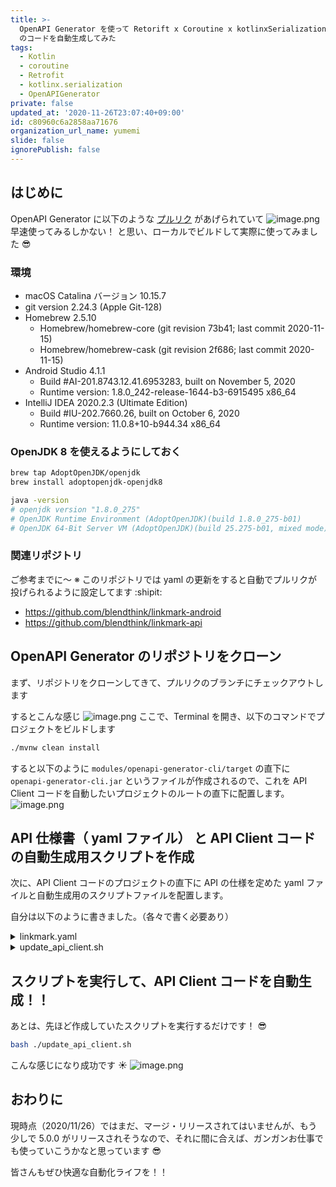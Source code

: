 ```yaml
---
title: >-
  OpenAPI Generator を使って Retorift x Coroutine x kotlinxSerialization
  のコードを自動生成してみた
tags:
  - Kotlin
  - coroutine
  - Retrofit
  - kotlinx.serialization
  - OpenAPIGenerator
private: false
updated_at: '2020-11-26T23:07:40+09:00'
id: c80960c6a2858aa71676
organization_url_name: yumemi
slide: false
ignorePublish: false
---
```

## はじめに

OpenAPI Generator に以下のような [プルリク](https://github.com/OpenAPITools/openapi-generator/pull/6916) があげられていて
![image.png](https://qiita-image-store.s3.ap-northeast-1.amazonaws.com/0/165251/1ab513ec-5e6d-3c52-2b95-b0d765e466c2.png)
早速使ってみるしかない！
と思い、ローカルでビルドして実際に使ってみました :sunglasses: 

### 環境

>
- macOS Catalina バージョン 10.15.7
- git version 2.24.3 (Apple Git-128)
- Homebrew 2.5.10
  - Homebrew/homebrew-core (git revision 73b41; last commit 2020-11-15)
  - Homebrew/homebrew-cask (git revision 2f686; last commit 2020-11-15)
- Android Studio 4.1.1
  - Build #AI-201.8743.12.41.6953283, built on November 5, 2020
  - Runtime version: 1.8.0_242-release-1644-b3-6915495 x86_64
- IntelliJ IDEA 2020.2.3 (Ultimate Edition)
  - Build #IU-202.7660.26, built on October 6, 2020
  - Runtime version: 11.0.8+10-b944.34 x86_64

### OpenJDK 8 を使えるようにしておく

```bash
brew tap AdoptOpenJDK/openjdk
brew install adoptopenjdk-openjdk8

java -version
# openjdk version "1.8.0_275"
# OpenJDK Runtime Environment (AdoptOpenJDK)(build 1.8.0_275-b01)
# OpenJDK 64-Bit Server VM (AdoptOpenJDK)(build 25.275-b01, mixed mode)
```

### 関連リポジトリ

ご参考までに〜
※ このリポジトリでは yaml の更新をすると自動でプルリクが投げられるように設定してます :shipit: 

- https://github.com/blendthink/linkmark-android
- https://github.com/blendthink/linkmark-api

## OpenAPI Generator のリポジトリをクローン

まず、リポジトリをクローンしてきて、プルリクのブランチにチェックアウトします

するとこんな感じ
![image.png](https://qiita-image-store.s3.ap-northeast-1.amazonaws.com/0/165251/085d09dd-4eb0-51cf-0b31-9e6529a2cf05.png)
ここで、Terminal を開き、以下のコマンドでプロジェクトをビルドします

```bash
./mvnw clean install
```

すると以下のように `modules/openapi-generator-cli/target` の直下に `openapi-generator-cli.jar` というファイルが作成されるので、これを API Client コードを自動したいプロジェクトのルートの直下に配置します。
![image.png](https://qiita-image-store.s3.ap-northeast-1.amazonaws.com/0/165251/34243c3b-ce28-5a86-df5d-702cdd426784.png)

## API 仕様書（ yaml ファイル） と API Client コードの自動生成用スクリプトを作成

次に、API Client コードのプロジェクトの直下に API の仕様を定めた yaml ファイルと自動生成用のスクリプトファイルを配置します。

自分は以下のように書きました。（各々で書く必要あり）

<details><summary>linkmark.yaml</summary><div>

```yaml
openapi: 3.0.0
info:
  title: Linkmark
  description: Linkmark
  version: 1.0.0
  license:
    name: Apache 2.0
    url: 'https://www.apache.org/licenses/LICENSE-2.0.txt'
  contact:
    name: blendthink
servers:
  - url: 'https://linkmark.com'
tags:
  - name: link
  - name: tag
  - name: token
paths:
  /tags:
    get:
      summary: '全てのタグを取得する'
      tags:
        - tag
      responses:
        '200':
          description: OK
          content:
            application/json:
              schema:
                $ref: '#/components/schemas/Tags'
      operationId: get-tags
      description: 'Key, Token の組み合わせで取得可能な全てのタグを取得する'
      parameters:
        - schema:
            type: string
            format: uuid
          in: query
          name: key
          required: true
        - schema:
            type: string
          in: query
          name: token
          required: true
    post:
      summary: 'tタグを作成する'
      tags:
        - tag
      operationId: post-tags
      responses:
        '200':
          description: OK
      parameters:
        - schema:
            type: string
            format: uuid
          in: query
          name: key
          required: true
        - schema:
            type: string
          in: query
          name: token
          required: true
      requestBody:
        content:
          text/plain:
            schema:
              $ref: '#/components/schemas/TagName'
      description: 'Key, Token の組み合わせで紐づけられたタグを作成する'
  /links:
    get:
      summary: '全てのリンクを取得する'
      tags:
        - link
      responses:
        '200':
          description: OK
          content:
            application/json:
              schema:
                $ref: '#/components/schemas/Links'
      operationId: get-links
      parameters:
        - schema:
            type: string
            format: uuid
          in: query
          name: key
          required: true
        - schema:
            type: string
          in: query
          name: token
          required: true
      description: 'Key, Token の組み合わせで取得可能な全てのリンクを取得する'
    post:
      summary: 'リンクを作成する'
      tags:
        - link
      operationId: post-links
      responses:
        '200':
          description: OK
      parameters:
        - schema:
            type: string
            format: uuid
          in: query
          name: key
          required: true
        - schema:
            type: string
          in: query
          name: token
          required: true
      description: 'Key, Token の組み合わせで紐づけられたリンクを作成する'
      requestBody:
        content:
          text/plain:
            schema:
              $ref: '#/components/schemas/Url'
  /tokens:
    post:
      summary: 'トークンを作成する'
      tags:
        - token
      operationId: post-tokens
      responses:
        '200':
          description: OK
          content:
            text/plain:
              schema:
                $ref: '#/components/schemas/Token'
              examples:
                token:
                  value: Atc|MQEWYJxEnP3I1ND03ZzbY_NxQkA7Kn7Aioev_OfMRcyVQ4NxGzJMEaKJ8f0lSOiV-yW270o6fnkI
      parameters: []
      description: 'トークンを作成する'
      requestBody:
        content:
          text/plain:
            schema:
              $ref: '#/components/schemas/Key'
            examples:
              key:
                value: 93abd516-f6b1-4108-b7af-d416f4b59f5d
components:
  schemas:
    Key:
      type: string
      title: Key
      format: uuid
      example: 93abd516-f6b1-4108-b7af-d416f4b59f5d
    Token:
      type: string
      title: Token
      example: Atc|MQEWYJxEnP3I1ND03ZzbY_NxQkA7Kn7Aioev_OfMRcyVQ4NxGzJMEaKJ8f0lSOiV-yW270o6fnkI
    Url:
      type: string
      title: Url
      format: uri
      example: 'https://example.com'
    TagName:
      type: string
      title: TagName
      example: kotlin
    Tag:
      title: Tag
      type: object
      properties:
        id:
          type: integer
          format: int64
        name:
          $ref: '#/components/schemas/TagName'
      required:
        - id
        - name
    Tags:
      title: Tags
      type: array
      items:
        $ref: '#/components/schemas/Tag'
    Link:
      title: Link
      type: object
      properties:
        id:
          type: integer
          format: int64
        url:
          $ref: '#/components/schemas/Url'
        tags:
          $ref: '#/components/schemas/Tags'
      required:
        - id
        - url
        - tags
    Links:
      title: Links
      type: array
      items:
        $ref: '#/components/schemas/Link'
  securitySchemes: {}
```

</div></details>

<details><summary>update_api_client.sh</summary><div>

```bash
#!/bin/bash

SCRIPT_DIR=$(cd $(dirname $0); pwd)

# API Client のパッケージ
API_CLIENT_PACKAGE=dev.honwakalab.linkmark.apiclient

# linkmark の API Client のパッケージ
LINKMARK_API_CLIENT_PACKAGE=$API_CLIENT_PACKAGE.linkmark

# linkmark の API Client の api, invoker, model のパッケージ
LINKMARK_API_CLIENT_API_PACKAGE=$LINKMARK_API_CLIENT_PACKAGE.api
LINKMARK_API_CLIENT_INVOKER_PACKAGE=$LINKMARK_API_CLIENT_PACKAGE.invoker
LINKMARK_API_CLIENT_MODEL_PACKAGE=$LINKMARK_API_CLIENT_PACKAGE.model

# Open API Generator の出力先
OPEN_API_GENERATOR_OUTPUT_DIR=$SCRIPT_DIR/apiclient/build/openApiGenerator/linkmark

# API Client の出力先
API_CLIENT_OUTPUT_DIR=$OPEN_API_GENERATOR_OUTPUT_DIR/src/main/kotlin/dev/honwakalab/linkmark/apiclient

# API Client infrastructure の出力先
API_CLIENT_INFRASTRUCTURE_OUTPUT_DIR=$API_CLIENT_OUTPUT_DIR/infrastructure

# API Client linkmark の出力先
API_CLIENT_LINKMARK_OUTPUT_DIR=$API_CLIENT_OUTPUT_DIR/linkmark

# プロジェクト内の API Client のディレクトリ
API_CLIENT_DIR=$SCRIPT_DIR/apiclient/src/main/kotlin/dev/honwakalab/linkmark/apiclient

# API Client の出力先を削除しておく
rm -rf $API_CLIENT_OUTPUT_DIR

# API Client 生成
java -jar openapi-generator-cli.jar generate \
  --generator-name kotlin \
  --library jvm-retrofit2 \
  --output $OPEN_API_GENERATOR_OUTPUT_DIR \
  --input-spec $SCRIPT_DIR/linkmark.yaml \
  --package-name $API_CLIENT_PACKAGE \
  --api-package $LINKMARK_API_CLIENT_API_PACKAGE \
  --invoker-package $LINKMARK_API_CLIENT_INVOKER_PACKAGE \
  --model-package $LINKMARK_API_CLIENT_MODEL_PACKAGE \
  --additional-properties collectionType=list,dateLibrary=java8,enumPropertyNaming=UPPERCASE,serializationLibrary=kotlinx_serialization,useCoroutines=true

# API Client 生成に成功したら、プロジェクト内の API Client のディレクトリを空っぽにする
rm -rf $API_CLIENT_DIR
mkdir -p $API_CLIENT_DIR

# 必要なファイルをコピーする
cp -r $API_CLIENT_INFRASTRUCTURE_OUTPUT_DIR $API_CLIENT_DIR
cp -r $API_CLIENT_LINKMARK_OUTPUT_DIR $API_CLIENT_DIR

```

</div></details>


## スクリプトを実行して、API Client コードを自動生成！！

あとは、先ほど作成していたスクリプトを実行するだけです！ :sunglasses: 

```bash
bash ./update_api_client.sh
```

こんな感じになり成功です :sunny: 
![image.png](https://qiita-image-store.s3.ap-northeast-1.amazonaws.com/0/165251/8daa7871-cfa3-b491-be5d-c01a15ae8296.png)

## おわりに

現時点（2020/11/26）ではまだ、マージ・リリースされてはいませんが、もう少しで 5.0.0 がリリースされそうなので、それに間に合えば、ガンガンお仕事でも使っていこうかなと思っています :sunglasses: 

皆さんもぜひ快適な自動化ライフを！！




